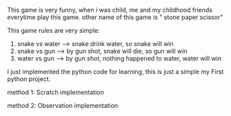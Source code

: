 This game is very funny, when i was child, me and my childhood friends everytime play this game. other name of this game is " stone paper scissor"

This game rules are very simple:

1. snake vs water --> snake drink water, so snake will win
2. snake vs gun --> by gun shot, snake will die, so gun will win
3. water  vs gun --> by gun shot, nothing happened to water, water will win

I just implemented the python code for learning, this is just a simple my First python project.

method 1: Scratch implementation

method 2: Observation implementation
